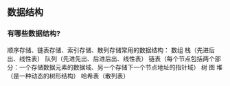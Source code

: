数据结构
---
### 有哪些数据结构?
顺序存储、链表存储、索引存储、散列存储常用的数据结构：
数组
栈（先进后出、线性表）
队列（先进先出、后进后出、线性表）
链表（每个节点包括两个部分：一个存储数据元素的数据域、另一个存储下一个节点地址的指针域）
树
图
堆（是一种动态的树形结构）
哈希表（散列表）